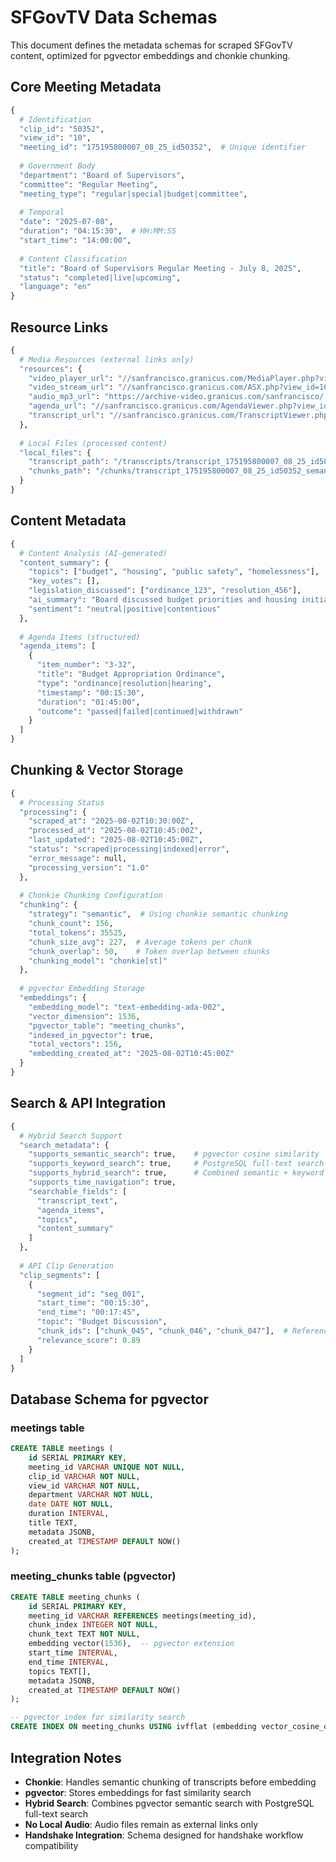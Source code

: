 # SFGovTV Data Schemas

This document defines the metadata schemas for scraped SFGovTV content, optimized for pgvector embeddings and chonkie chunking.

## Core Meeting Metadata

```python
{
  # Identification
  "clip_id": "50352",
  "view_id": "10", 
  "meeting_id": "175195800007_08_25_id50352",  # Unique identifier
  
  # Government Body
  "department": "Board of Supervisors",
  "committee": "Regular Meeting",
  "meeting_type": "regular|special|budget|committee",
  
  # Temporal
  "date": "2025-07-08",
  "duration": "04:15:30",  # HH:MM:SS
  "start_time": "14:00:00",
  
  # Content Classification  
  "title": "Board of Supervisors Regular Meeting - July 8, 2025",
  "status": "completed|live|upcoming",
  "language": "en"
}
```

## Resource Links

```python
{
  # Media Resources (external links only)
  "resources": {
    "video_player_url": "//sanfrancisco.granicus.com/MediaPlayer.php?view_id=10&clip_id=50352",
    "video_stream_url": "//sanfrancisco.granicus.com/ASX.php?view_id=10&clip_id=50352", 
    "audio_mp3_url": "https://archive-video.granicus.com/sanfrancisco/...",  # Link only, no download
    "agenda_url": "//sanfrancisco.granicus.com/AgendaViewer.php?view_id=10&clip_id=50352",
    "transcript_url": "//sanfrancisco.granicus.com/TranscriptViewer.php?view_id=10&clip_id=50352"
  },
  
  # Local Files (processed content)
  "local_files": {
    "transcript_path": "/transcripts/transcript_175195800007_08_25_id50352.txt",
    "chunks_path": "/chunks/transcript_175195800007_08_25_id50352_semantic_chunks.txt"
  }
}
```

## Content Metadata

```python
{
  # Content Analysis (AI-generated)
  "content_summary": {
    "topics": ["budget", "housing", "public safety", "homelessness"],
    "key_votes": [],
    "legislation_discussed": ["ordinance_123", "resolution_456"],
    "ai_summary": "Board discussed budget priorities and housing initiatives...",
    "sentiment": "neutral|positive|contentious"
  },
  
  # Agenda Items (structured)
  "agenda_items": [
    {
      "item_number": "3-32",
      "title": "Budget Appropriation Ordinance", 
      "type": "ordinance|resolution|hearing",
      "timestamp": "00:15:30",
      "duration": "01:45:00",
      "outcome": "passed|failed|continued|withdrawn"
    }
  ]
}
```

## Chunking & Vector Storage

```python
{
  # Processing Status
  "processing": {
    "scraped_at": "2025-08-02T10:30:00Z",
    "processed_at": "2025-08-02T10:45:00Z", 
    "last_updated": "2025-08-02T10:45:00Z",
    "status": "scraped|processing|indexed|error",
    "error_message": null,
    "processing_version": "1.0"
  },
  
  # Chonkie Chunking Configuration
  "chunking": {
    "strategy": "semantic",  # Using chonkie semantic chunking
    "chunk_count": 156,
    "total_tokens": 35525,
    "chunk_size_avg": 227,  # Average tokens per chunk
    "chunk_overlap": 50,    # Token overlap between chunks
    "chunking_model": "chonkie[st]"
  },
  
  # pgvector Embedding Storage
  "embeddings": {
    "embedding_model": "text-embedding-ada-002",
    "vector_dimension": 1536,
    "pgvector_table": "meeting_chunks",
    "indexed_in_pgvector": true,
    "total_vectors": 156,
    "embedding_created_at": "2025-08-02T10:45:00Z"
  }
}
```

## Search & API Integration

```python
{
  # Hybrid Search Support
  "search_metadata": {
    "supports_semantic_search": true,    # pgvector cosine similarity
    "supports_keyword_search": true,     # PostgreSQL full-text search
    "supports_hybrid_search": true,      # Combined semantic + keyword
    "supports_time_navigation": true,
    "searchable_fields": [
      "transcript_text",
      "agenda_items", 
      "topics",
      "content_summary"
    ]
  },
  
  # API Clip Generation
  "clip_segments": [
    {
      "segment_id": "seg_001",
      "start_time": "00:15:30",
      "end_time": "00:17:45", 
      "topic": "Budget Discussion",
      "chunk_ids": ["chunk_045", "chunk_046", "chunk_047"],  # References to pgvector chunks
      "relevance_score": 0.89
    }
  ]
}
```

## Database Schema for pgvector

### meetings table
```sql
CREATE TABLE meetings (
    id SERIAL PRIMARY KEY,
    meeting_id VARCHAR UNIQUE NOT NULL,
    clip_id VARCHAR NOT NULL,
    view_id VARCHAR NOT NULL,
    department VARCHAR NOT NULL,
    date DATE NOT NULL,
    duration INTERVAL,
    title TEXT,
    metadata JSONB,
    created_at TIMESTAMP DEFAULT NOW()
);
```

### meeting_chunks table (pgvector)
```sql
CREATE TABLE meeting_chunks (
    id SERIAL PRIMARY KEY,
    meeting_id VARCHAR REFERENCES meetings(meeting_id),
    chunk_index INTEGER NOT NULL,
    chunk_text TEXT NOT NULL,
    embedding vector(1536),  -- pgvector extension
    start_time INTERVAL,
    end_time INTERVAL,
    topics TEXT[],
    metadata JSONB,
    created_at TIMESTAMP DEFAULT NOW()
);

-- pgvector index for similarity search
CREATE INDEX ON meeting_chunks USING ivfflat (embedding vector_cosine_ops);
```

## Integration Notes

- **Chonkie**: Handles semantic chunking of transcripts before embedding
- **pgvector**: Stores embeddings for fast similarity search
- **Hybrid Search**: Combines pgvector semantic search with PostgreSQL full-text search
- **No Local Audio**: Audio files remain as external links only
- **Handshake Integration**: Schema designed for handshake workflow compatibility
